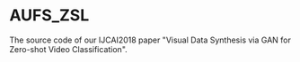 # AUFS_ZSL
The source code of our IJCAI2018 paper "Visual Data Synthesis via GAN for Zero-shot Video Classification".
